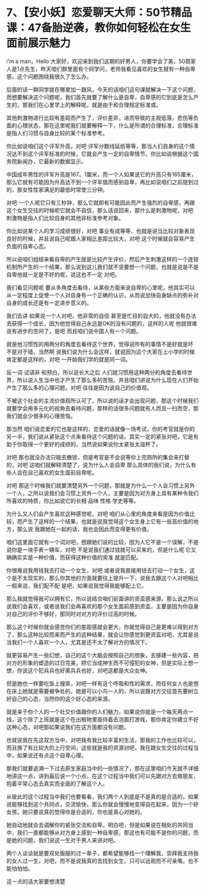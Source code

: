 # 7、【安小妖】恋爱聊天大师：50节精品课：47备胎逆袭，教你如何轻松在女生面前展示魅力

i'm a man，Hello 大家好，欢迎来到我们这期的好男人，你要学会了美，50周家人是1点先生，昨天咱们群里面有个同学问，老师我看见喜欢的女生就有一种自卑感，这个问题困绕我很久了怎么办。

后面的话一群同学就在哪里加一跟风，今天的话咱们这句课就解决一下这个问题，而想要解决这个问题呢，我们首先就要了解什么是自卑，自卑感的它到底是怎么产生的，那我们在心里学上的解释呢，就是由于和合理规定标准或。

其他刺激物进行比较有差距而产生了，评价差异，进而导致的主观低落，悲伤等负面的心理状态，那在这里呢我们就要解释一下，什么是所谓的合理标准，合理标准是指人们习惯与自身比较的某个标准参考。

你比如说咱们这个评军升高，对吧 评军分数线延纸等等，那当人们自身的这个情况达不到这个评军标准的时候，它就会产生一定的自卑情节，你比如说根据这个国务院新闻办，它最新的数据显示。

中国成年男性的评军升高是167。1厘米，而一个人如果说它的升高只有165厘米，那么它就有可能因为升高达不到一个评军值而感到自卑，再比如说咱们之前提到过的，那女性性家满足的最低时常使三分钟。

对吧 一个人呢它只有三秒钟，那么它就即有可能因此而产生强烈的自卑感，再跟这个女生交往的时候呢它就会不自信，那么话说回来，那什么是刺激物呢，对吧 刺激物是指人们比较自身的其他非标准参考对象。

你比如说某个人的学习成绩很好，对吧 事业有成等等，也就是说当比较对象表现良好的时候，并且说自己呢跟人家相比差距比较大，对吧 这个时候就会容易产生负面的自卑心态。

所以说咱们组结来看自卑的产生就是比较产生评价，然后产生刺激这样的一个连锁机制所产生的一个结果，那么说到这儿我们就不坚要想一个问题，也就是说是不是自卑他就一定是不好的呢，说这也不一定 对吧。

我们看见问题呢 要从多角度去看待，从某些方面来说自卑的心里呢，他其实可以从一定程度上促使一个人对自身有一个正确的认识，从而说加快自身缺点的弥补对自身的成长还是有一定进步意义的。

我们去讲 如果说一个人对吧，他非常的自信 甚至是忙目的自大的，他就没有办法去获得一个成长，因为他觉得自己永远是OK的没有问题的，这样的人呢 他就很难说有进步的空间了，是吧 而且咱们说中国人有一个问题。

就是他习惯性的用两分的角度去看待这个世界，觉得说所有的事情不是好就是坏 不是对于错，当然啊 说我们说为什么会这样，就说因为这个大家在上小学的时候肯定都是这样的，对吧 一开始我们学的就是同一词。

反一词 试语非 和预白，所以说长大之后 人们就习惯用这种两分的角度去看待世界，所以说人生当中也才产生了那么多的苦恼，并且咱们讲说为什么现在人们开始产生了那么多的心理问题，对吧 往往是因为说自己的价值观。

不被这个社会的主流价值观所认可了，所以说的话才会出现问题，那这个时候我们就要学会用多元化的视角去看待问题，那样的话很多问题就有人而且一扫而空，那我们就会少很多的心理苦恼。

那当然 咱们说恋爱的它也是这样的，恋爱的话就像一场考试，你的考官就是你的另一半，我们说从紧张这个点来看待这个问题的话，其实一定的紧张对吧，它是有助于你取得一个更好的成绩的，当然说如果说你太紧张太滋杯了。

对吧 那也就没办法只能去撤锁，但是考官是不会说等你上完厕所的集会来打替的，对吧 这咱们就解释清楚了，说为什么人会自卑 那么具体的我们说，为什么有些人会在自己喜欢的女生面前自卑呢。

对吧 那这个时候我们就要清楚另外一个问题，那就是为什么一个人会习惯上另外一个人，之所以说我们会习惯上另外一个人，主要是因为对方身上具有某种令我们所喜欢的特质，你比如说它的长相 品味 性格 学史等等。

为什么又人们会产生喜欢这种感觉呢，对吧 咱们从心里的角度来看是因为价值比较，而产生了这样的一个结果，也就是说我觉得这个女生身上它有一些高价值的地方，那么说 我跟她在一起的话，我也会因此而变得更有价值。

咱们这里面它就有一个词对吧，想跟她们说的比较，因为人它不是一个误解，不是说你是一块手表一辆车，对吧 不是说我们通过钱就可以买来的，但是什么呢 它又确确实实是一种价值，而获得这种价值的突准 就是匹配。

你很难说我用钱我去打动一个女生，对吧 或者说我直接用钱去打动一个女生，这个是不太现实的，那么你其他的方面就要往上提升一下，说我去跟这个人对吧相比一假来说，我们配不配 是吧，如果说我觉得我能够配上它。

那么我就觉得我可以拥有它，所以说结合咱们前面讲的资盃感来源，那么说之所以说我们会喜欢，或者说我们会再喜欢的那个女生面前感到资盃，主要是因为你自身对自己的评价不够好，那同时对对方的评价过高的时候。

那么这个时候你就会感觉你们的差距感就会更大，你就觉得自己是更难以得到对方了，那么这种比较而来而产生的这种结果，就会让你感觉到更资盃对吧，尤其是说当我们一个人喜欢一个人，尤其是还不太了解对方的情况下。

就更容易产生一些幻想，自己的这个大脑会按照自己的想象，去够建一些内容，把对方的形象的塑造的过日完美，把它当成神生而不可侵犯的女神，但是实际上想一想，你说这个犯兵兵也好离兵兵也好，对吧这都是大众女神。

但是她也一样要吃饭上搜索，对吧一样有这个呼吸和性的需求，而任何女人也是想在床上她就是需要被争处的，她是可以小鸟一人的，所以说跟对方交往首先要树立好自己的心态，当然你的这个好心态的来源。

就是来于你个人的一个社交价值跟你的人们魅力，如果说你就是一个每天两点一线，这个除了上班就是这个在出租物里面待着去泡面打游戏，那你肯定你建立不好这种心态，对吧那如果说我们在这方面都没有问题。

也就说我在先这双方当中，对吧我有我比较丰富的生活，那我的工作也比较可以，而且换了有比较大的上行空间，这些就是我的资源对吧，我在跟女生交往的过程当中，如果说还有点这个自卑心理。

那我们就要追溯一下过去原生家庭当中的一些情况了，那在这里咱们今天就不详细地讲这一点，讲到最后说一个小点，在这个过程当中我们可以先跟对方去做朋友，抱着平常心态去真实而全面的了解这个人。

从彼此的这个过程当中我们也要看看，我们两个人到底是不是真的是合适的，如果说能够找到这个共同点，交流愉快，那么你就会慢慢地变得自在起来，因为一个好女孩，她只要说真的觉得你是合适的，你也是真心对她的。

她自动地就会去调解你的紧张交流和自卑，明白吧，但是如果说在相处的共同当中，我们一直都能够从对方身上感到一种自卑感，那这也有可能不是你的问题，而是她的问题，我们说这一生对于男人来讲对吧。

两个人谈谈就是要双处服服的过一辈子，都希望能够找一个理解我，崇拜我支持我的女人过一生，对吧，而不是说我真的去找到女生，只可以远观而不可亲嘴，也不能怕怕怕。

这一点的话大家要想清楚